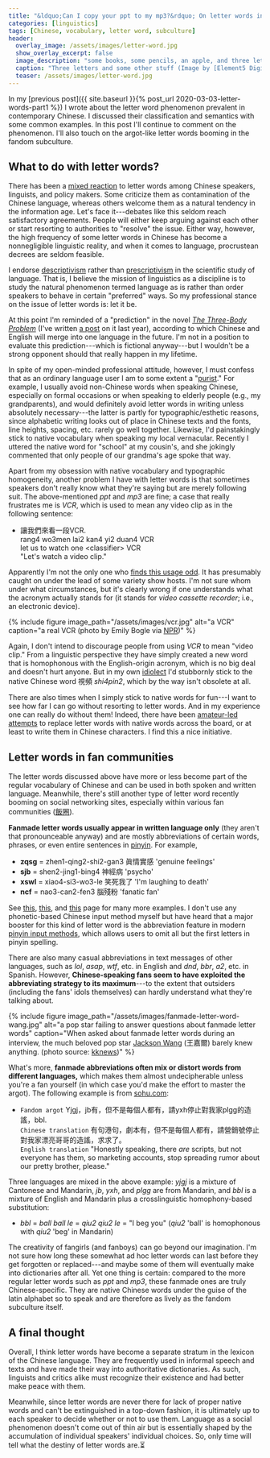 ```yaml
---
title: "&ldquo;Can I copy your ppt to my mp3?&rdquo; On letter words in contemporary Chinese (Part 2)"
categories: [linguistics]
tags: [Chinese, vocabulary, letter word, subculture]
header:
  overlay_image: /assets/images/letter-word.jpg
  show_overlay_excerpt: false
  image_description: "some books, some pencils, an apple, and three letters"
  caption: "Three letters and some other stuff (Image by [Element5 Digital](https://unsplash.com/@element5digital?utm_source=unsplash&utm_medium=referral&utm_content=creditCopyText) on [Unsplash](https://unsplash.com/s/photos/abc?utm_source=unsplash&utm_medium=referral&utm_content=creditCopyText))"
  teaser: /assets/images/letter-word.jpg
---
```


In my [previous post]({{ site.baseurl }}{% post_url 2020-03-03-letter-words-part1 %}) I wrote about the letter word phenomenon prevalent in contemporary Chinese. I discussed their classification and semantics with some common examples. In this post I'll continue to comment on the phenomenon. I'll also touch on the argot-like letter words booming in the fandom subculture.

## What to do with letter words?
There has been a [mixed reaction](https://baike.baidu.com/item/字母词#8) to letter words among Chinese speakers, linguists, and policy makers. Some criticize them as contamination of the Chinese language, whereas others welcome them as a natural tendency in the information age. Let's face it---debates like this seldom reach satisfactory agreements. People will either keep arguing against each other or start resorting to authorities to "resolve" the issue. Either way, however, the high frequency of some letter words in Chinese has become a nonnegligible linguistic reality, and when it comes to language, procrustean decrees are seldom feasible.

I endorse [descriptivism](https://www.thoughtco.com/descriptivism-language-term-1690441) rather than [prescriptivism](https://www.thoughtco.com/prescriptivism-language-1691669) in the scientific study of language. That is, I believe the mission of linguistics as a discipline is to study the natural phenomenon termed language as is rather than order speakers to behave in certain "preferred" ways. So my professional stance on the issue of letter words is: let it be.

At this point I'm reminded of a "prediction" in the novel [_The Three-Body Problem_](https://en.wikipedia.org/wiki/The_Three-Body_Problem_(novel)) (I've written [a post](https://blog.juliosong.com/linguistics/literature/review/linguistics-in-three-body-part-1/) on it last year), according to which Chinese and English will merge into one language in the future. I'm not in a position to evaluate this prediction---which is fictional anyway---but I wouldn't be a strong opponent should that really happen in my lifetime.

In spite of my open-minded professional attitude, however, I must confess that as an ordinary language user I am to some extent a "[purist](https://www.thoughtco.com/purism-language-1691704)." For example, I usually avoid non-Chinese words when speaking Chinese, especially on formal occasions or when speaking to elderly people (e.g., my grandparents), and would definitely avoid letter words in writing unless absolutely necessary---the latter is partly for typographic/esthetic reasons, since alphabetic writing looks out of place in Chinese texts and the fonts, line heights, spacing, etc. rarely go well together. Likewise, I'd painstakingly stick to native vocabulary when speaking my local vernacular. Recently I uttered the native word for "school" at my cousin's, and she jokingly commented that only people of our grandma's age spoke that way.

Apart from my obsession with native vocabulary and typographic homogeneity, another problem I have with letter words is that sometimes speakers don't really know what they're saying but are merely following suit. The above-mentioned _ppt_ and _mp3_ are fine; a case that really frustrates me is _VCR_, which is used to mean any video clip as in the following sentence:
- <span class='hanyu'>讓我們來看一段VCR.</span><br>
rang4 wo3men lai2 kan4 yi2 duan4 VCR<br>
let us to watch one &lt;classifier&gt; VCR<br>
"Let's watch a video clip."

Apparently I'm not the only one who [finds this usage odd](https://www.sinosplice.com/life/archives/2010/09/08/reclaiming-the-word-vcr). It has presumably caught on under the lead of some variety show hosts. I'm not sure whom under what circumstances, but it's clearly wrong if one understands what the acronym actually stands for (it stands for _video cassette recorder_; i.e., an electronic device).

{% include figure image_path="/assets/images/vcr.jpg" alt="a VCR" caption="a real VCR (photo by Emily Bogle via [NPR](https://www.npr.org/sections/alltechconsidered/2016/07/21/486889433/so-long-vcr-we-hardly-knew-you-were-still-around))" %}

Again, I don't intend to discourage people from using _VCR_ to mean "video clip." From a linguistic perspective they have simply created a new word that is homophonous with the English-origin acronym, which is no big deal and doesn't hurt anyone. But in my own [idiolect](https://en.wikipedia.org/wiki/Idiolect) I'd stubbornly stick to the native Chinese word <span class='hanyu'>視頻</span> _shi4pin2_, which by the way isn't obsolete at all.

There are also times when I simply stick to native words for fun---I want to see how far I can go without resorting to letter words. And in my experience one can really do without them! Indeed, there have been [amateur-led attempts](https://zh.wikiversity.org/zh-tw/字母詞的漢字化) to replace letter words with native words across the board, or at least to write them in Chinese characters. I find this a nice initiative.

## Letter words in fan communities
The letter words discussed above have more or less become part of the regular vocabulary of Chinese and can be used in both spoken and written language. Meanwhile, there's still another type of letter word recently booming on social networking sites, especially within various fan communities ([<span class='hanyu'>飯圈</span>](https://en.wiktionary.org/wiki/飯圈)).

**Fanmade letter words usually appear in written language only** (they aren't that pronounceable anyway) and are mostly abbreviations of certain words, phrases, or even entire sentences in [pinyin](https://en.wikipedia.org/wiki/Pinyin). For example,
- **zqsg** = zhen1-qing2-shi2-gan3 <span class='hanyu'>眞情實感</span> 'genuine feelings'
- **sjb** = shen2-jing1-bing4 <span class='hanyu'>神經病</span> 'psycho'
- **xswl** = xiao4-si3-wo3-le <span class='hanyu'>笑死我了</span> 'I'm laughing to death'
- **ncf** = nao3-can2-fen3 <span class='hanyu'>腦殘粉</span> 'fanatic fan'

See [this](https://www.weibo.com/ttarticle/p/show?id=2309404236039483973134), [this](https://kknews.cc/entertainment/q9mb2ry.html), and [this](https://ek21.com/news/star/226343/) page for many more examples. I don't use any phonetic-based Chinese input method myself but have heard that a major booster for this kind of letter word is the abbreviation feature in modern [pinyin input methods](https://en.wikipedia.org/wiki/Pinyin_input_method#Abbreviation), which allows users to omit all but the first letters in pinyin spelling.

There are also many casual abbreviations in text messages of other languages, such as _lol_, _asap_, _wtf_, etc. in English and _dnd_, _bbr_, _a2_, etc. in Spanish. However, **Chinese-speaking fans seem to have exploited the abbreviating strategy to its maximum**---to the extent that outsiders (including the fans' idols themselves) can hardly understand what they're talking about.

{% include figure image_path="/assets/images/fanmade-letter-word-wang.jpg" alt="a pop star failing to answer questions about fanmade letter words" caption="When asked about fanmade letter words during an interview, the much beloved pop star <a href='https://en.wikipedia.org/wiki/Jackson_Wang'>Jackson Wang</a> (<span class='hanyu'>王嘉爾</span>) barely knew anything. (photo source: <a href='https://kknews.cc/entertainment/q9mb2ry.html'>kknews</a>)" %}

What's more, **fanmade abbreviations often mix or distort words from different languages,** which makes them almost undecipherable unless you're a fan yourself (in which case you'd make the effort to master the argot). The following example is from [sohu.com](https://www.sohu.com/a/307461942_534633):
- `Fandom argot` <span class='hanyu'>Yjgj，jb有，但不是每個人都有，請yxh停止對我家plgg的造謠，bbl.</span><br>
`Chinese translation` <span class='hanyu'>有句港句，劇本有，但不是每個人都有，請營銷號停止對我家漂亮哥哥的造謠，求求了。</span><br>
`English translation` "Honestly speaking, there _are_ scripts, but not everyone has them, so marketing accounts, stop spreading rumor about our pretty brother, please."

Three languages are mixed in the above example: _yjgj_ is a mixture of Cantonese and Mandarin, _jb_, _yxh_, and _plgg_ are from Mandarin, and _bbl_ is a mixture of English and Mandarin plus a crosslinguistic homophony-based substitution:
- _bbl_ = _ball ball le_ = _qiu2 qiu2 le_ = "I beg you" (_qiu2_ 'ball' is homophonous with _qiu2_ 'beg' in Mandarin)

The creativity of fangirls (and fanboys) can go beyond our imagination. I'm not sure how long these somewhat ad hoc letter words can last before they get forgotten or replaced---and maybe some of them will eventually make into dictionaries after all. Yet one thing is certain: compared to the more regular letter words such as _ppt_ and _mp3_, these fanmade ones are truly Chinese-specific. They are native Chinese words under the guise of the latin alphabet so to speak and are therefore as lively as the fandom subculture itself.

## A final thought
Overall, I think letter words have become a separate stratum in the lexicon of the Chinese language. They are frequently used in informal speech and texts and have made their way into authoritative dictionaries. As such, linguists and critics alike must recognize their existence and had better make peace with them.

Meanwhile, since letter words are never there for lack of proper native words and can't be extinguished in a top-down fashion, it is ultimately up to each speaker to decide whether or not to use them. Language as a social phenomenon doesn't come out of thin air but is essentially shaped by the accumulation of individual speakers' individual choices. So, only time will tell what the destiny of letter words are.⏳
